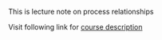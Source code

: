 This is lecture note on process relationships

Visit following link for [course description](http://resourceful.github.io/classes/2016-10-17-week7-class7-processrel/)
